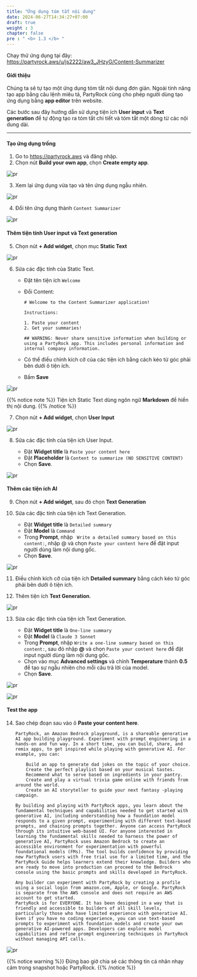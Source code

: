 ```yaml
---
title: "Ứng dụng tóm tắt nội dung"
date: 2024-06-27T14:34:27+07:00
draft: true
weight : 3
chapter: false
pre : " <b> 1.3 </b> "
---
```

Chạy thử ứng dụng tại đây: https://partyrock.aws/u/js2222/aw3_JHzyG/Content-Summarizer 

#### Giới thiệu

Chúng ta sẽ tự tạo một ứng dụng tóm tắt nội dung đơn giản. Ngoài tính năng tạo app bằng câu lệnh miêu tả, PartyRock cũng cho phép người dùng tạo ứng dụng bằng **app editor** trên website.

Các bước sau đây hướng dẫn sử dụng tiện ích **User input** và **Text generation** để tự động tạo ra tóm tắt chi tiết và tóm tắt một dòng từ các nội dung dài.

---

#### Tạo ứng dụng trống
1. Go to https://partyrock.aws và đăng nhập.
2. Chọn nút **Build your own app**, chọn **Create empty app**.

![pr](/images/1-PartyRock/012-PartyRock.png)

3. Xem lại ứng dụng vừa tạo và tên ứng dụng ngẫu nhiên.

![pr](/images/1-PartyRock/013-PartyRock.png)

4. Đổi tên ứng dụng thành `Content Summarizer`

![pr](/images/1-PartyRock/014-PartyRock.png)

#### Thêm tiện tính User input và Text generation
5. Chọn nút **+ Add widget**, chọn mục **Static Text**

![pr](/images/1-PartyRock/015-PartyRock.png)

6. Sửa các đặc tính của Static Text.
   - Đặt tên tiện ích `Welcome`
   - Đổi Content:
   
        ```command
        # Welcome to the Content Summarizer application!

        Instructions:

        1. Paste your content
        2. Get your summaries!

        ## WARNING: Never share sensitive information when building or using a PartyRock app. This includes personal information and internal company information.
        ```
   - Có thể điều chỉnh kích cỡ của các tiện ích bằng cách kéo từ góc phải bên dưới ô tiện ích.
   - Bấm **Save**

![pr](/images/1-PartyRock/016-PartyRock.png)

{{% notice note %}}
Tiện ích Static Text dùng ngôn ngữ **Markdown** để hiển thị nội dung.
{{% /notice %}}

7. Chọn nút **+ Add widget**, chọn **User Input**

![pr](/images/1-PartyRock/017-PartyRock.png)

8. Sửa các đặc tính của tiện ích User Input.

   - Đặt **Widget title** là `Paste your content here`
   - Đặt **Placeholder** là `Content to summarize (NO SENSITIVE CONTENT)`
   - Chọn **Save**.

![pr](/images/1-PartyRock/018-PartyRock.png)

#### Thêm các tiện ích AI
9. Chọn nút **+ Add widget**, sau đó chọn **Text Generation**

10. Sửa các đặc tính của tiện ích Text Generation.
    - Đặt **Widget title** là `Detailed summary`
    - Đặt **Model** là `Command`
    - Trong **Prompt**, nhập ` Write a detailed summary based on this content:`, nhập @ và chọn `Paste your content here` để đặt input người dùng làm nội dung gốc.
    - Chọn **Save**.

![pr](/images/1-PartyRock/019-PartyRock.png)

11. Điều chỉnh kích cỡ của tiện ích **Detailed summary** bằng cách kéo từ góc phải bên dưới ô tiện ích.

12. Thêm tiện ích **Text Generation**.

![pr](/images/1-PartyRock/020-PartyRock.png)

13. Sửa các đặc tính của tiện ích Text Generation.

    - Đặt **Widget title** là `One-line summary`
    - Đặt **Model** là `Claude 3 Sonnet`
    - Trong **Prompt**, nhập `Write a one-line summary based on this content:`, sau đó nhập **@** và chọn `Paste your content here` để đặt input người dùng làm nội dung gốc.
    - Chọn vào mục **Advanced settings** và chỉnh **Temperature** thành **0.5** để tạo sự ngẫu nhiên cho mỗi câu trả lời của model.
    - Chọn **Save**.

![pr](/images/1-PartyRock/021-PartyRock.png)

![pr](/images/1-PartyRock/022-PartyRock.png)


#### Test the app
14. Sao chép đoạn sau vào ô **Paste your content here**.

    ```command
    PartyRock, an Amazon Bedrock playground, is a shareable generative AI app building playground. Experiment with prompt engineering in a hands-on and fun way. In a short time, you can build, share, and remix apps, to get inspired while playing with generative AI. For example, you can:

        Build an app to generate dad jokes on the topic of your choice.
        Create the perfect playlist based on your musical tastes.
        Recommend what to serve based on ingredients in your pantry.
        Create and play a virtual trivia game online with friends from around the world.
        Create an AI storyteller to guide your next fantasy -playing campaign.

    By building and playing with PartyRock apps, you learn about the fundamental techniques and capabilities needed to get started with generative AI, including understanding how a foundation model responds to a given prompt, experimenting with different text-based prompts, and chaining prompts together. Anyone can access PartyRock through its intuitive web-based UI. For anyone interested in learning the fundamental skills needed to harness the power of generative AI, PartyRock uses Amazon Bedrock to create an accessible environment for experimentation with powerful foundational models (FMs). The tool builds confidence by providing new PartyRock users with free trial use for a limited time, and the PartyRock Guide helps learners extend their knowledge. Builders who are ready to move into production can proceed to the Bedrock console using the basic prompts and skills developed in PartyRock.

    Any builder can experiment with PartyRock by creating a profile using a social login from amazon.com, Apple, or Google. PartyRock is separate from the AWS console and does not require an AWS account to get started.
    PartyRock is for EVERYONE. It has been designed in a way that is friendly and accessible to builders of all skill levels, particularly those who have limited experience with generative AI. Even if you have no coding experience, you can use text-based prompts to experiment with foundation models and create your own generative AI-powered apps. Developers can explore model capabilities and refine prompt engineering techniques in PartyRock without managing API calls.

    ```

![pr](/images/1-PartyRock/023-PartyRock.png)

{{% notice warning %}}
Đừng bao giờ chia sẻ các thông tin cá nhân nhạy cảm trong snapshot hoặc PartyRock.
{{% /notice %}}